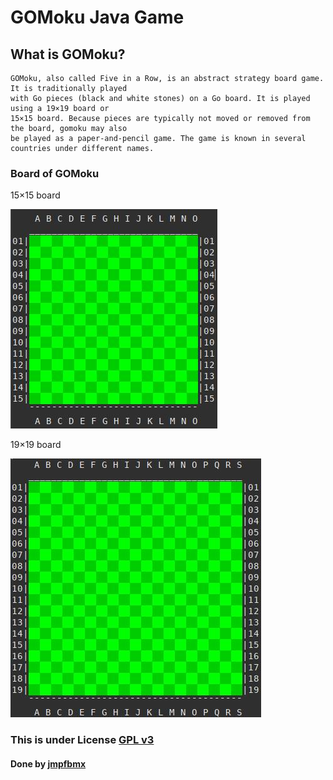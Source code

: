 # GOMoku Java Game

## What is GOMoku?

```
GOMoku, also called Five in a Row, is an abstract strategy board game. It is traditionally played 
with Go pieces (black and white stones) on a Go board. It is played using a 19×19 board or 
15×15 board. Because pieces are typically not moved or removed from the board, gomoku may also
be played as a paper-and-pencil game. The game is known in several countries under different names.
```



### Board of GOMoku

15×15 board

![15×15 board](/img/15x15.jpg)

19×19 board

![19×19 board](/img/19x19.jpg)



### This is under License [GPL v3](./LICENSE.md) 



#### Done by [jmpfbmx](https://github.com/jmpfbmx)

